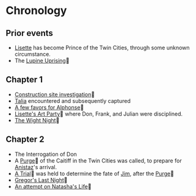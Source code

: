 <!-- TITLE: Events -->

# Chronology
## Prior events
* [Lisette](/home/vtm/npc/lisette) has become Prince of the Twin Cities, through some unknown circumstance.
* The [Lupine Uprising](/home/vtm/events/lupinewar):link: 
## Chapter 1
* [Construction site investigation](/home/vtm/events/constructionsiteinvestigation):link:
* [Talia](/home/vtm/npc/talia) encountered and subsequently captured
* [A few favors for Alphonse](/home/vtm/events/sabbatactivities):link:
* [Lisette's Art Party](/home/vtm/events/artparty):link: where Don, Frank, and Julian were disciplined.
* [The Wight Night](/home/vtm/events/wight-night):link:
## Chapter 2
* The Interrogation of Don
* A [Purge](/home/vtm/events/purge):link: of the Caitiff in the Twin Cities was called, to prepare for [Anistaz](/home/vtm/npc/anistaz)'s arrival.
* [A Trial](/home/vtm/events/the-trial):link: was held to determine the fate of [Jim](/home/vtm/npc/jim), after the [Purge](/home/vtm/events/purge):link:
* [Gregor's Last Night](/home/vtm/events/death-of-gregor):link:
* [An attempt on Natasha's Life](/home/vtm/events/assassination-attempt):link:
